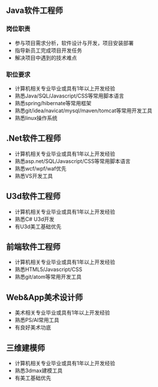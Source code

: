 ## Java软件工程师
### 岗位职责
- 参与项目需求分析，软件设计与开发，项目安装部署
- 指导新员工完成项目开发任务
- 解决项目中遇到的技术难点

### 职位要求
- 计算机相关专业毕业或具有1年以上开发经验
- 熟悉Java/SQL/Javascript/CSS等常用脚本语言
- 熟悉spring/hibernate等常用框架
- 熟悉git/idea/navicat/mysql/maven/tomcat等常用开发工具
- 熟悉linux操作系统


## .Net软件工程师
- 计算机相关专业毕业或具有1年以上开发经验
- 熟悉asp.net/SQL/Javascript/CSS等常用脚本语言
- 熟悉wcf/wpf/waf优先
- 熟悉VS开发工具

## U3d软件工程师
- 计算机相关专业毕业或具有1年以上开发经验
- 熟悉C# U3d开发
- 有U3d美工基础优先

## 前端软件工程师
- 计算机相关专业毕业或具有1年以上开发经验
- 熟悉HTML5/Javascript/CSS
- 熟悉git/atom等常用开发工具

## Web&App美术设计师
- 美术相关专业毕业或具有1年以上开发经验
- 熟悉PS/AI常用工具
- 有良好美术功底

## 三维建模师
- 计算机相关专业毕业或具有1年以上开发经验
- 熟悉3dmax建模工具
- 有美工基础优先
